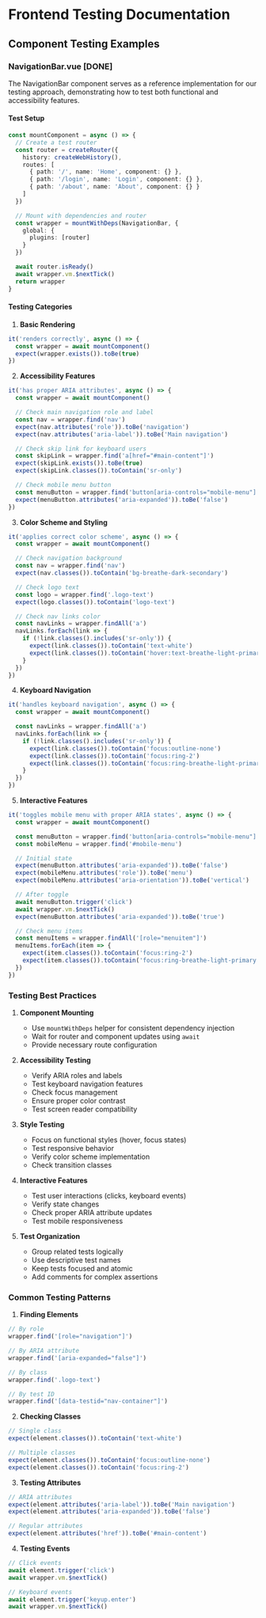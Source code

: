 # Frontend Testing Documentation

## Component Testing Examples

### NavigationBar.vue [DONE]

The NavigationBar component serves as a reference implementation for our testing approach, demonstrating how to test both functional and accessibility features.

#### Test Setup

```typescript
const mountComponent = async () => {
  // Create a test router
  const router = createRouter({
    history: createWebHistory(),
    routes: [
      { path: '/', name: 'Home', component: {} },
      { path: '/login', name: 'Login', component: {} },
      { path: '/about', name: 'About', component: {} }
    ]
  })

  // Mount with dependencies and router
  const wrapper = mountWithDeps(NavigationBar, {
    global: {
      plugins: [router]
    }
  })

  await router.isReady()
  await wrapper.vm.$nextTick()
  return wrapper
}
```

#### Testing Categories

1. **Basic Rendering**
```typescript
it('renders correctly', async () => {
  const wrapper = await mountComponent()
  expect(wrapper.exists()).toBe(true)
})
```

2. **Accessibility Features**
```typescript
it('has proper ARIA attributes', async () => {
  const wrapper = await mountComponent()

  // Check main navigation role and label
  const nav = wrapper.find('nav')
  expect(nav.attributes('role')).toBe('navigation')
  expect(nav.attributes('aria-label')).toBe('Main navigation')

  // Check skip link for keyboard users
  const skipLink = wrapper.find('a[href="#main-content"]')
  expect(skipLink.exists()).toBe(true)
  expect(skipLink.classes()).toContain('sr-only')

  // Check mobile menu button
  const menuButton = wrapper.find('button[aria-controls="mobile-menu"]')
  expect(menuButton.attributes('aria-expanded')).toBe('false')
})
```

3. **Color Scheme and Styling**
```typescript
it('applies correct color scheme', async () => {
  const wrapper = await mountComponent()

  // Check navigation background
  const nav = wrapper.find('nav')
  expect(nav.classes()).toContain('bg-breathe-dark-secondary')

  // Check logo text
  const logo = wrapper.find('.logo-text')
  expect(logo.classes()).toContain('logo-text')

  // Check nav links color
  const navLinks = wrapper.findAll('a')
  navLinks.forEach(link => {
    if (!link.classes().includes('sr-only')) {
      expect(link.classes()).toContain('text-white')
      expect(link.classes()).toContain('hover:text-breathe-light-primary')
    }
  })
})
```

4. **Keyboard Navigation**
```typescript
it('handles keyboard navigation', async () => {
  const wrapper = await mountComponent()

  const navLinks = wrapper.findAll('a')
  navLinks.forEach(link => {
    if (!link.classes().includes('sr-only')) {
      expect(link.classes()).toContain('focus:outline-none')
      expect(link.classes()).toContain('focus:ring-2')
      expect(link.classes()).toContain('focus:ring-breathe-light-primary')
    }
  })
})
```

5. **Interactive Features**
```typescript
it('toggles mobile menu with proper ARIA states', async () => {
  const wrapper = await mountComponent()

  const menuButton = wrapper.find('button[aria-controls="mobile-menu"]')
  const mobileMenu = wrapper.find('#mobile-menu')

  // Initial state
  expect(menuButton.attributes('aria-expanded')).toBe('false')
  expect(mobileMenu.attributes('role')).toBe('menu')
  expect(mobileMenu.attributes('aria-orientation')).toBe('vertical')

  // After toggle
  await menuButton.trigger('click')
  await wrapper.vm.$nextTick()
  expect(menuButton.attributes('aria-expanded')).toBe('true')

  // Check menu items
  const menuItems = wrapper.findAll('[role="menuitem"]')
  menuItems.forEach(item => {
    expect(item.classes()).toContain('focus:ring-2')
    expect(item.classes()).toContain('focus:ring-breathe-light-primary')
  })
})
```

### Testing Best Practices

1. **Component Mounting**
   - Use `mountWithDeps` helper for consistent dependency injection
   - Wait for router and component updates using `await`
   - Provide necessary route configuration

2. **Accessibility Testing**
   - Verify ARIA roles and labels
   - Test keyboard navigation features
   - Check focus management
   - Ensure proper color contrast
   - Test screen reader compatibility

3. **Style Testing**
   - Focus on functional styles (hover, focus states)
   - Test responsive behavior
   - Verify color scheme implementation
   - Check transition classes

4. **Interactive Features**
   - Test user interactions (clicks, keyboard events)
   - Verify state changes
   - Check proper ARIA attribute updates
   - Test mobile responsiveness

5. **Test Organization**
   - Group related tests logically
   - Use descriptive test names
   - Keep tests focused and atomic
   - Add comments for complex assertions

### Common Testing Patterns

1. **Finding Elements**
```typescript
// By role
wrapper.find('[role="navigation"]')

// By ARIA attribute
wrapper.find('[aria-expanded="false"]')

// By class
wrapper.find('.logo-text')

// By test ID
wrapper.find('[data-testid="nav-container"]')
```

2. **Checking Classes**
```typescript
// Single class
expect(element.classes()).toContain('text-white')

// Multiple classes
expect(element.classes()).toContain('focus:outline-none')
expect(element.classes()).toContain('focus:ring-2')
```

3. **Testing Attributes**
```typescript
// ARIA attributes
expect(element.attributes('aria-label')).toBe('Main navigation')
expect(element.attributes('aria-expanded')).toBe('false')

// Regular attributes
expect(element.attributes('href')).toBe('#main-content')
```

4. **Testing Events**
```typescript
// Click events
await element.trigger('click')
await wrapper.vm.$nextTick()

// Keyboard events
await element.trigger('keyup.enter')
await wrapper.vm.$nextTick()
